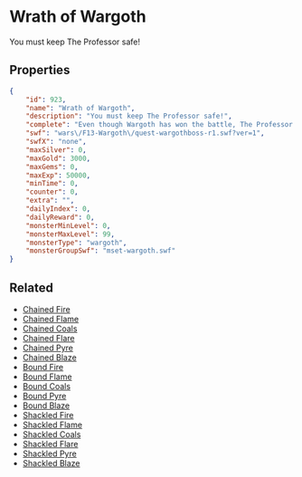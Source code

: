 # Wrath of Wargoth

You must keep The Professor safe!

## Properties

```json
{
    "id": 923,
    "name": "Wrath of Wargoth",
    "description": "You must keep The Professor safe!",
    "complete": "Even though Wargoth has won the battle, The Professor still lives. There has to be another way!",
    "swf": "wars\/F13-Wargoth\/quest-wargothboss-r1.swf?ver=1",
    "swfX": "none",
    "maxSilver": 0,
    "maxGold": 3000,
    "maxGems": 0,
    "maxExp": 50000,
    "minTime": 0,
    "counter": 0,
    "extra": "",
    "dailyIndex": 0,
    "dailyReward": 0,
    "monsterMinLevel": 0,
    "monsterMaxLevel": 99,
    "monsterType": "wargoth",
    "monsterGroupSwf": "mset-wargoth.swf"
}
```

## Related

- [Chained Fire](../items/7304-chained-fire.md)
- [Chained Flame](../items/7305-chained-flame.md)
- [Chained Coals](../items/7306-chained-coals.md)
- [Chained Flare](../items/7307-chained-flare.md)
- [Chained Pyre](../items/7308-chained-pyre.md)
- [Chained Blaze](../items/7309-chained-blaze.md)
- [Bound Fire](../items/7310-bound-fire.md)
- [Bound Flame](../items/7311-bound-flame.md)
- [Bound Coals](../items/7312-bound-coals.md)
- [Bound Pyre](../items/7314-bound-pyre.md)
- [Bound Blaze](../items/7315-bound-blaze.md)
- [Shackled Fire](../items/7316-shackled-fire.md)
- [Shackled Flame](../items/7317-shackled-flame.md)
- [Shackled Coals](../items/7318-shackled-coals.md)
- [Shackled Flare](../items/7319-shackled-flare.md)
- [Shackled Pyre](../items/7320-shackled-pyre.md)
- [Shackled Blaze](../items/7321-shackled-blaze.md)

